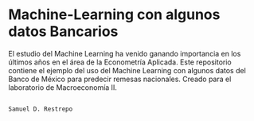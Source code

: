 # Machine-Learning con algunos datos Bancarios

El estudio del Machine Learning ha venido ganando importancia en los últimos años en el área de la Econometría Aplicada. Este repositorio contiene el ejemplo del uso del Machine Learning con algunos datos del Banco de México para predecir remesas nacionales. Creado para el laboratorio de Macroeconomía II.

                                                                                                                                      Samuel D. Restrepo

